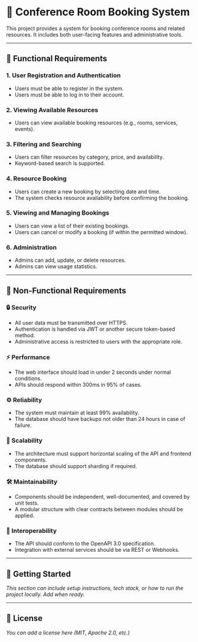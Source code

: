 # 🏢 Conference Room Booking System

This project provides a system for booking conference rooms and related resources. It includes both user-facing features and administrative tools.

---

## 📌 Functional Requirements

### 1. User Registration and Authentication
- Users must be able to register in the system.
- Users must be able to log in to their account.

### 2. Viewing Available Resources
- Users can view available booking resources (e.g., rooms, services, events).

### 3. Filtering and Searching
- Users can filter resources by category, price, and availability.
- Keyword-based search is supported.

### 4. Resource Booking
- Users can create a new booking by selecting date and time.
- The system checks resource availability before confirming the booking.

### 5. Viewing and Managing Bookings
- Users can view a list of their existing bookings.
- Users can cancel or modify a booking (if within the permitted window).

### 6. Administration
- Admins can add, update, or delete resources.
- Admins can view usage statistics.

---

## 🎯 Non-Functional Requirements

### 🔒 Security
- All user data must be transmitted over HTTPS.
- Authentication is handled via JWT or another secure token-based method.
- Administrative access is restricted to users with the appropriate role.

### ⚡️ Performance
- The web interface should load in under 2 seconds under normal conditions.
- APIs should respond within 300ms in 95% of cases.

### ⚙️ Reliability
- The system must maintain at least 99% availability.
- The database should have backups not older than 24 hours in case of failure.

### 🔁 Scalability
- The architecture must support horizontal scaling of the API and frontend components.
- The database should support sharding if required.

### 🛠 Maintainability
- Components should be independent, well-documented, and covered by unit tests.
- A modular structure with clear contracts between modules should be applied.

### 🧩 Interoperability
- The API should conform to the OpenAPI 3.0 specification.
- Integration with external services should be via REST or Webhooks.

---

## 🚀 Getting Started

_This section can include setup instructions, tech stack, or how to run the project locally. Add when ready._

---

## 📂 License

_You can add a license here (MIT, Apache 2.0, etc.)_
